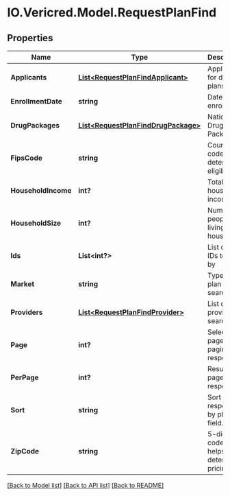 # IO.Vericred.Model.RequestPlanFind
## Properties

Name | Type | Description | Notes
------------ | ------------- | ------------- | -------------
**Applicants** | [**List&lt;RequestPlanFindApplicant&gt;**](RequestPlanFindApplicant.md) | Applicants for desired plans. | [optional] 
**EnrollmentDate** | **string** | Date of enrollment | [optional] 
**DrugPackages** | [**List&lt;RequestPlanFindDrugPackage&gt;**](RequestPlanFindDrugPackage.md) | National Drug Code Package Id | [optional] 
**FipsCode** | **string** | County code to determine eligibility | [optional] 
**HouseholdIncome** | **int?** | Total household income. | [optional] 
**HouseholdSize** | **int?** | Number of people living in household. | [optional] 
**Ids** | **List&lt;int?&gt;** | List of plan IDs to filter by | [optional] 
**Market** | **string** | Type of plan to search for. | [optional] 
**Providers** | [**List&lt;RequestPlanFindProvider&gt;**](RequestPlanFindProvider.md) | List of providers to search for. | [optional] 
**Page** | **int?** | Selected page of paginated response. | [optional] 
**PerPage** | **int?** | Results per page of response. | [optional] 
**Sort** | **string** | Sort responses by plan field. | [optional] 
**ZipCode** | **string** | 5-digit zip code - this helps determine pricing. | [optional] 

[[Back to Model list]](../README.md#documentation-for-models) [[Back to API list]](../README.md#documentation-for-api-endpoints) [[Back to README]](../README.md)

